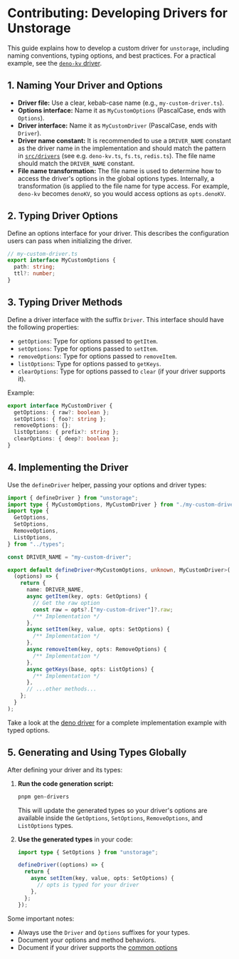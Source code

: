 # Contributing: Developing Drivers for Unstorage

This guide explains how to develop a custom driver for `unstorage`, including naming conventions, typing options, and best practices. For a practical example, see the [`deno-kv` driver](https://github.com/unjs/unstorage/blob/main/src/drivers/deno-kv.ts).

## 1. Naming Your Driver and Options

- **Driver file:** Use a clear, kebab-case name (e.g., `my-custom-driver.ts`).
- **Options interface:** Name it as `MyCustomOptions` (PascalCase, ends with `Options`).
- **Driver interface:** Name it as `MyCustomDriver` (PascalCase, ends with `Driver`).
- **Driver name constant:** It is recommended to use a `DRIVER_NAME` constant as the driver name in the implementation and should match the pattern in [`src/drivers`](https://github.com/unjs/unstorage/tree/main/src/drivers) (see e.g. `deno-kv.ts`, `fs.ts`, `redis.ts`). The file name should match the `DRIVER_NAME` constant.
- **File name transformation:** The file name is used to determine how to access the driver's options in the global options types. Internally, a transformation (is applied to the file name for type access. For example, `deno-kv` becomes `denoKV`, so you would access options as `opts.denoKV`.

## 2. Typing Driver Options

Define an options interface for your driver. This describes the configuration users can pass when initializing the driver.

```ts
// my-custom-driver.ts
export interface MyCustomOptions {
  path: string;
  ttl?: number;
}
```

## 3. Typing Driver Methods

Define a driver interface with the suffix `Driver`. This interface should have the following properties:

- `getOptions`: Type for options passed to `getItem`.
- `setOptions`: Type for options passed to `setItem`.
- `removeOptions`: Type for options passed to `removeItem`.
- `listOptions`: Type for options passed to `getKeys`.
- `clearOptions`: Type for options passed to `clear` (if your driver supports it).

Example:

```ts
export interface MyCustomDriver {
  getOptions: { raw?: boolean };
  setOptions: { foo?: string };
  removeOptions: {};
  listOptions: { prefix?: string };
  clearOptions: { deep?: boolean };
}
```

## 4. Implementing the Driver

Use the `defineDriver` helper, passing your options and driver types:

```ts
import { defineDriver } from "unstorage";
import type { MyCustomOptions, MyCustomDriver } from "./my-custom-driver";
import type {
  GetOptions,
  SetOptions,
  RemoveOptions,
  ListOptions,
} from "../types";

const DRIVER_NAME = "my-custom-driver";

export default defineDriver<MyCustomOptions, unknown, MyCustomDriver>(
  (options) => {
    return {
      name: DRIVER_NAME,
      async getItem(key, opts: GetOptions) {
        // Get the raw option
        const raw = opts?.["my-custom-driver"]?.raw;
        /** Implementation */
      },
      async setItem(key, value, opts: SetOptions) {
        /** Implementation */
      },
      async removeItem(key, opts: RemoveOptions) {
        /** Implementation */
      },
      async getKeys(base, opts: ListOptions) {
        /** Implementation */
      },
      // ...other methods...
    };
  }
);
```

Take a look at the [deno driver](https://github.com/unjs/unstorage/blob/main/src/drivers/deno-kv.ts) for a complete implementation example with typed options.

## 5. Generating and Using Types Globally

After defining your driver and its types:

1. **Run the code generation script:**

   ```sh
   pnpm gen-drivers
   ```

   This will update the generated types so your driver's options are available inside the `GetOptions`, `SetOptions`, `RemoveOptions`, and `ListOptions` types.

2. **Use the generated types** in your code:

   ```ts
   import type { SetOptions } from "unstorage";

   defineDriver((options) => {
     return {
       async setItem(key, value, opts: SetOptions) {
         // opts is typed for your driver
       },
     };
   });
   ```

Some important notes:

- Always use the `Driver` and `Options` suffixes for your types.
- Document your options and method behaviors.
- Document if your driver supports the [common options](https://github.com/unjs/unstorage/blob/src/types.ts#L27)
